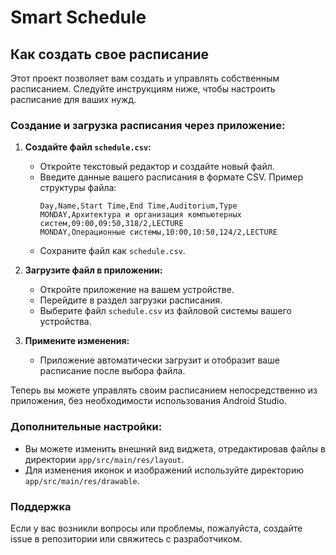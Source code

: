 # Smart Schedule

## Как создать свое расписание

Этот проект позволяет вам создать и управлять собственным расписанием. Следуйте инструкциям ниже, чтобы настроить расписание для ваших нужд.

### Создание и загрузка расписания через приложение:

1. **Создайте файл `schedule.csv`:**
   - Откройте текстовый редактор и создайте новый файл.
   - Введите данные вашего расписания в формате CSV. Пример структуры файла:
     ```csv
     Day,Name,Start Time,End Time,Auditorium,Type
     MONDAY,Архитектура и организация компьютерных систем,09:00,09:50,318/2,LECTURE
     MONDAY,Операционные системы,10:00,10:50,124/2,LECTURE
     ```
   - Сохраните файл как `schedule.csv`.

2. **Загрузите файл в приложении:**
   - Откройте приложение на вашем устройстве.
   - Перейдите в раздел загрузки расписания.
   - Выберите файл `schedule.csv` из файловой системы вашего устройства.

3. **Примените изменения:**
   - Приложение автоматически загрузит и отобразит ваше расписание после выбора файла.

Теперь вы можете управлять своим расписанием непосредственно из приложения, без необходимости использования Android Studio.

### Дополнительные настройки:
- Вы можете изменить внешний вид виджета, отредактировав файлы в директории `app/src/main/res/layout`.
- Для изменения иконок и изображений используйте директорию `app/src/main/res/drawable`.

### Поддержка
Если у вас возникли вопросы или проблемы, пожалуйста, создайте issue в репозитории или свяжитесь с разработчиком.